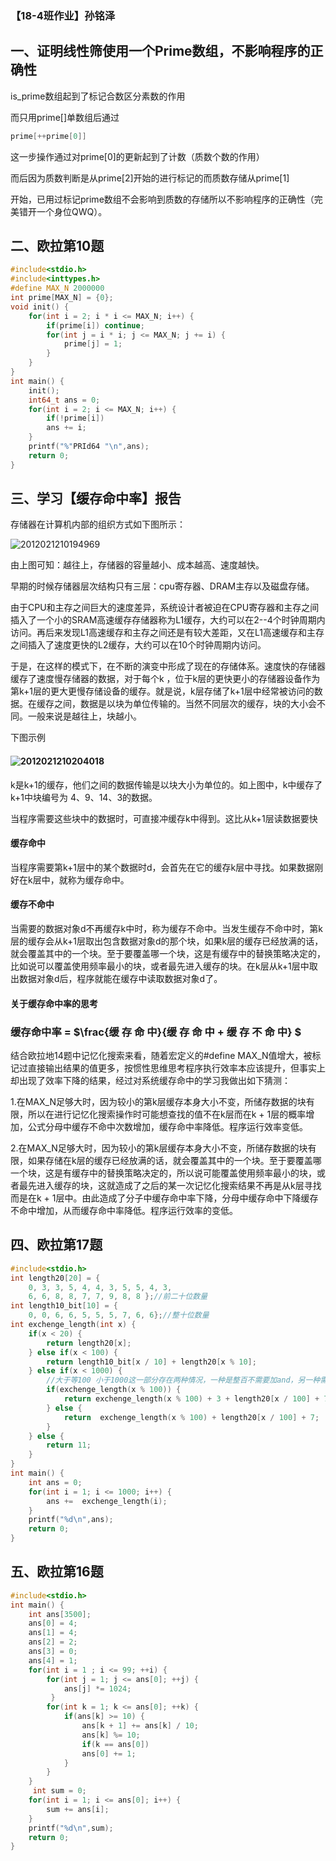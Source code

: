 ### 【18-4班作业】孙铭泽



## 一、证明线性筛使用一个Prime数组，不影响程序的正确性

is_prime数组起到了标记合数区分素数的作用

而只用prime[]单数组后通过

```c
prime[++prime[0]]
```

这一步操作通过对prime[0]的更新起到了计数（质数个数的作用）

而后因为质数判断是从prime[2]开始的进行标记的而质数存储从prime[1]

开始，已用过标记prime数组不会影响到质数的存储所以不影响程序的正确性（完美错开一个身位QWQ）。

## 二、欧拉第10题

```c
#include<stdio.h>
#include<inttypes.h>
#define MAX_N 2000000
int prime[MAX_N] = {0};
void init() {
    for(int i = 2; i * i <= MAX_N; i++) {
        if(prime[i]) continue;
        for(int j = i * i; j <= MAX_N; j += i) {
            prime[j] = 1;
        }
    }
}
int main() {
    init();
    int64_t ans = 0;
    for(int i = 2; i <= MAX_N; i++) {
        if(!prime[i])
        ans += i;
    }
    printf("%"PRId64 "\n",ans);
    return 0;
}
```



## 三、学习【缓存命中率】报告

存储器在计算机内部的组织方式如下图所示：

![2012021210194969](/home/mason/图片/2012021210194969.jpg)

由上图可知：越往上，存储器的容量越小、成本越高、速度越快。

早期的时候存储器层次结构只有三层：cpu寄存器、DRAM主存以及磁盘存储。

由于CPU和主存之间巨大的速度差异，系统设计者被迫在CPU寄存器和主存之间插入了一个小的SRAM高速缓存存储器称为L1缓存，大约可以在2--4个时钟周期内访问。再后来发现L1高速缓存和主存之间还是有较大差距，又在L1高速缓存和主存之间插入了速度更快的L2缓存，大约可以在10个时钟周期内访问。

于是，在这样的模式下，在不断的演变中形成了现在的存储体系。速度快的存储器缓存了速度慢存储器的数据，对于每个k ，位于k层的更快更小的存储器设备作为第k+1层的更大更慢存储设备的缓存。就是说，k层存储了k+1层中经常被访问的数据。在缓存之间，数据是以块为单位传输的。当然不同层次的缓存，块的大小会不同。一般来说是越往上，块越小。

下图示例

#### ![2012021210204018](/home/mason/图片/2012021210204018.jpg)



k是k+1的缓存，他们之间的数据传输是以块大小为单位的。如上图中，k中缓存了k+1中块编号为 4、9、14、3的数据。

当程序需要这些块中的数据时，可直接冲缓存k中得到。这比从k+1层读数据要快

#### 缓存命中

当程序需要第k+1层中的某个数据时d，会首先在它的缓存k层中寻找。如果数据刚好在k层中，就称为缓存命中。

#### 缓存不命中

当需要的数据对象d不再缓存k中时，称为缓存不命中。当发生缓存不命中时，第k层的缓存会从k+1层取出包含数据对象d的那个块，如果k层的缓存已经放满的话，就会覆盖其中的一个块。至于要覆盖哪一个块，这是有缓存中的替换策略决定的，比如说可以覆盖使用频率最小的块，或者最先进入缓存的块。在k层从k+1层中取出数据对象d后，程序就能在缓存中读取数据对象d了。

#### 关于缓存命中率的思考

### 缓存命中率 = $\frac{缓 存 命 中}{缓 存 命 中 + 缓 存 不 命 中} $



结合欧拉地14题中记忆化搜索来看，随着宏定义的#define MAX_N值增大，被标记过直接输出结果的值更多，按惯性思维思考程序执行效率本应该提升，但事实上却出现了效率下降的结果，经过对系统缓存命中的学习我做出如下猜测：

1.在MAX_N足够大时，因为较小的第k层缓存本身大小不变，所储存数据的块有限，所以在进行记忆化搜索操作时可能想查找的值不在k层而在k + 1层的概率增加，公式分母中缓存不命中次数增加，缓存命中率降低。程序运行效率变低。

2.在MAX_N足够大时，因为较小的第k层缓存本身大小不变，所储存数据的块有限，如果存储在k层的缓存已经放满的话，就会覆盖其中的一个块。至于要覆盖哪一个块，这是有缓存中的替换策略决定的，所以说可能覆盖使用频率最小的块，或者最先进入缓存的块，这就造成了之后的某一次记忆化搜索结果不再是从k层寻找而是在k + 1层中。由此造成了分子中缓存命中率下降，分母中缓存命中下降缓存不命中增加，从而缓存命中率降低。程序运行效率的变低。

## 四、欧拉第17题

```c
#include<stdio.h>
int length20[20] = {
    0, 3, 3, 5, 4, 4, 3, 5, 5, 4, 3,
    6, 6, 8, 8, 7, 7, 9, 8, 8 };//前二十位数量
int length10_bit[10] = {
    0, 0, 6, 6, 5, 5, 5, 7, 6, 6};//整十位数量
int exchenge_length(int x) {
    if(x < 20) {
        return length20[x];
    } else if(x < 100) {
        return length10_bit[x / 10] + length20[x % 10];
    } else if(x < 1000) {
        //大于等100 小于1000这一部分存在两种情况，一种是整百不需要加and，另一种需要加and所以加3
        if(exchenge_length(x % 100)) {
            return exchenge_length(x % 100) + 3 + length20[x / 100] + 7;
        } else {
            return  exchenge_length(x % 100) + length20[x / 100] + 7;
        }
    } else {
        return 11;
    }
}
int main() {
    int ans = 0;
    for(int i = 1; i <= 1000; i++) {
        ans +=  exchenge_length(i);
    }
    printf("%d\n",ans);
    return 0;
}
```



## 五、欧拉第16题

```c
#include<stdio.h>
int main() {
    int ans[3500];
    ans[0] = 4;
    ans[1] = 4;
    ans[2] = 2;
    ans[3] = 0;
    ans[4] = 1;
    for(int i = 1 ; i <= 99; ++i) {
        for(int j = 1; j <= ans[0]; ++j) {
            ans[j] *= 1024;
         }     
        for(int k = 1; k <= ans[0]; ++k) {
            if(ans[k] >= 10) {
                ans[k + 1] += ans[k] / 10;
                ans[k] %= 10;
                if(k == ans[0])
                ans[0] += 1;
            }
        }
    }
     int sum = 0;
    for(int i = 1; i <= ans[0]; i++) {
        sum += ans[i];
    }
    printf("%d\n",sum);
    return 0;
}
```

